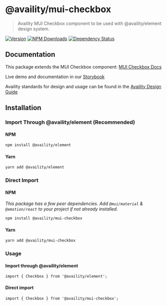 # @availity/mui-checkbox

> Availity MUI Checkbox component to be used with @availity/element design system.

[![Version](https://img.shields.io/npm/v/@availity/mui-checkbox.svg?style=for-the-badge)](https://www.npmjs.com/package/@availity/mui-checkbox)
[![NPM Downloads](https://img.shields.io/npm/dt/@availity/mui-checkbox.svg?style=for-the-badge)](https://www.npmjs.com/package/@availity/mui-checkbox)
[![Dependency Status](https://img.shields.io/librariesio/release/npm/@availity/mui-checkbox?style=for-the-badge)](https://github.com/Availity/element/blob/main/packages/mui-checkbox/package.json)

## Documentation

This package extends the MUI Checkbox component: [MUI Checkbox Docs](https://mui.com/components/checkbox/)

Live demo and documentation in our [Storybook](https://availity.github.io/element/?path=/docs/components-checkbox-introduction--docs)

Availity standards for design and usage can be found in the [Availity Design Guide](https://zeroheight.com/2e36e50c7)

## Installation

### Import Through @availity/element (Recommended)

#### NPM

```bash
npm install @availity/element
```

#### Yarn

```bash
yarn add @availity/element
```

### Direct Import

#### NPM

_This package has a few peer dependencies. Add `@mui/material` & `@emotion/react` to your project if not already installed._

```bash
npm install @availity/mui-checkbox
```

#### Yarn

```bash
yarn add @availity/mui-checkbox
```

### Usage

#### Import through @availity/element

```tsx
import { Checkbox } from '@availity/element';
```

#### Direct import

```tsx
import { Checkbox } from '@availity/mui-checkbox';
```
